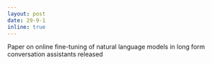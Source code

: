 ```yaml
---
layout: post
date: 29-9-1
inline: true
---
```


Paper on online fine-tuning of natural language models in long form conversation assistants released